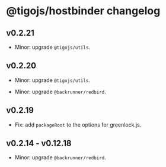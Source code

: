 # @tigojs/hostbinder changelog

## v0.2.21

- Minor: upgrade `@tigojs/utils`.

## v0.2.20

- Minor: upgrade `@tigojs/utils`.

- Minor: upgrade `@backrunner/redbird`.

## v0.2.19

- Fix: add `packageRoot` to the options for greenlock.js.

## v0.2.14 - v0.12.18

- Minor: upgrade `@backrunner/redbird`.
